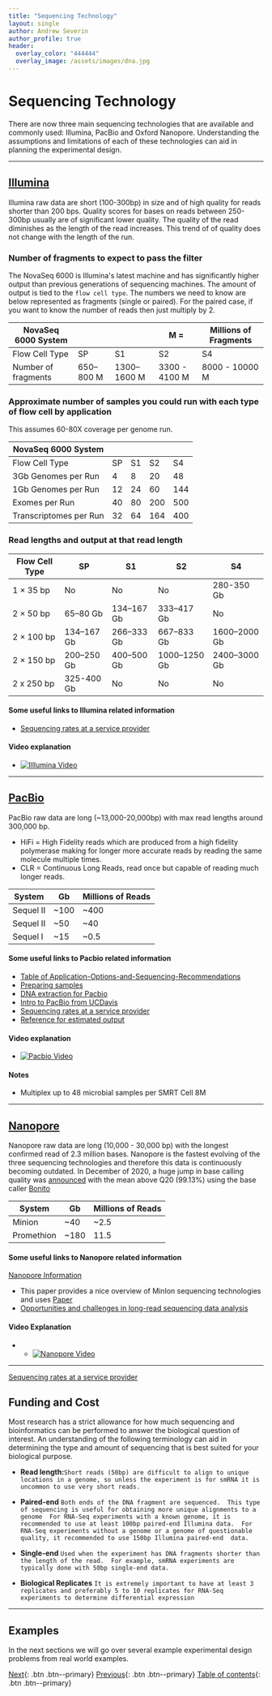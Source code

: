 ```yaml
---
title: "Sequencing Technology"
layout: single
author: Andrew Severin
author_profile: true
header:
  overlay_color: "444444"
  overlay_image: /assets/images/dna.jpg
---
```


# Sequencing Technology
There are now three main sequencing technologies that are available and commonly used: Illumina, PacBio and Oxford Nanopore.  Understanding the assumptions and limitations of each of these technologies can aid in planning the experimental design.

---
## **[Illumina](https://www.illumina.com/systems/sequencing-platforms/novaseq/specifications.html)**  


Illumina raw data are short (100-300bp) in size and of high quality for reads shorter than 200 bps.  Quality scores for bases on reads between 250-300bp usually are of significant lower quality.  The quality of the read diminishes as the length of the read increases.  This trend of of quality does not change with the length of the run.

### Number of fragments to expect to pass the filter

The NovaSeq 6000 is Illumina's latest machine and has significantly higher output than previous generations of sequencing machines.  The amount of output is tied to the `flow cell type`.  The numbers we need to know are below represented as fragments (single or paired).  For the paired case, if you want to know the number of reads then just multiply by 2.

|NovaSeq 6000 System| | | M =| Millions of Fragments|
| -- | -- | -- |-- | -- |  
|Flow Cell Type	|SP	|S1	|S2	|S4|
|Number of fragments	|650–800 M|	1300–1600 M|	3300 - 4100 M|	8000 - 10000 M|


### Approximate number of samples you could run with each type of flow cell by application

This assumes 60-80X coverage per genome run.

| NovaSeq 6000 System|  |  |  | |
| -- | -- | -- |-- | -- |  
| Flow Cell Type| SP 	| S1| 	S2| 	S4|
| 3Gb Genomes per Run	| 4	| 8	| 20	| 48|
| 1Gb Genomes per Run	| 12	| 24	| 60	| 144|
| Exomes per Run| 	40	| 80	| 200| 	500|
|Transcriptomes per Run	|32|	64	|164	|400|

### Read lengths and output at that read length

| Flow Cell Type|	SP	|S1	|S2	|S4|
| -- | -- | -- |-- | -- |  
|1 × 35 bp	|No	|No	|No	|280-350 Gb|
|2 × 50 bp	|65–80 Gb	|134–167 Gb	|333–417 Gb|	No|
|2 × 100 bp	|134–167 Gb	|266–333 Gb	|667–833 Gb|	1600–2000 Gb|
|2 × 150 bp	|200–250 Gb	|400–500 Gb	|1000–1250 Gb|	2400–3000 Gb|
|2 x 250 bp	|325-400 Gb	|No	|No|No|

#### Some useful links to Illumina related information

* [Sequencing rates at a service provider](http://www.biotech.iastate.edu/biotechnology-service-facilities/dna-facility/#rates)

#### Video explanation

* [![Illlumina Video](https://img.youtube.com/vi/fCd6B5HRaZ8/0.jpg)](https://www.youtube.com/watch?v=fCd6B5HRaZ8)


---
## **[PacBio](https://www.pacb.com/wp-content/uploads/Sequel-II-System-v8.0-and-SMRT-Link-v8.0-Technical-Overview-Customer-Training.pdf)**


PacBio raw data are long (~13,000-20,000bp) with max read lengths around 300,000 bp.

* HiFi = High Fidelity reads which are produced from a high fidelity polymerase making for longer more accurate reads by reading the same molecule multiple times.  
* CLR = Continuous Long Reads, read once but capable of reading much longer reads.

| System | Gb | Millions of Reads|
| -- | -- | --|
|Sequel II | ~100  | ~400 | HiFi|
|Sequel II | ~50  | ~40 | CLR |
|Sequel I  | ~15 | ~0.5  | HiFi |


#### Some useful links to Pacbio related information

*  [Table of Application-Options-and-Sequencing-Recommendations](https://www.pacb.com/wp-content/uploads/Overview-Sequel-Systems-Application-Options-and-Sequencing-Recommendations.pdf)
*  [Preparing samples](https://www.pacb.com/wp-content/uploads/Technical-note-Preparing-Samples-for-PacBio-Whole-Genome-Sequencing-for-de-novo-Assembly-collection-and-storage.pdf)
*  [DNA extraction for Pacbio](https://www.pacb.com/wp-content/uploads/Technical-Note-Preparing-DNA-for-PacBio-HiFi-Sequencing-Extraction-and-Quality-Control.pdf)
*  [Intro to PacBio from UCDavis](https://dnatech.genomecenter.ucdavis.edu/pacbio-library-prep-sequencing/)
* [Sequencing rates at a service provider](https://dnatech.genomecenter.ucdavis.edu/industry-rates/)
* [Reference for estimated output](https://i2.wp.com/www.dnalinkseqlab.com/wp-content/uploads/2019/07/Sequel-ii-Sequel-i-chart-2-2.jpg?w=1182&ssl=1)

#### Video explanation

* [![Pacbio Video](https://img.youtube.com/vi/v8p4ph2MAvI/0.jpg)](https://www.youtube.com/watch?v=v8p4ph2MAvI&feature=youtu.be)




#### Notes
- Multiplex up to 48 microbial samples per SMRT Cell 8M

---
## **[Nanopore](https://nanoporetech.com/products/comparison)**

Nanopore raw data are long (10,000 - 30,000 bp) with the longest confirmed read of 2.3 million bases.  Nanopore is the fastest evolving of the three sequencing technologies and therefore this data is continuously becoming outdated.  In December of 2020, a huge jump in base calling quality was [announced](https://twitter.com/nanopore/status/1334238633008754688) with the mean above Q20 (99.13%) using the base caller [Bonito](https://github.com/nanoporetech/bonito)


| System | Gb | Millions of Reads|
| -- | -- | --|
|Minion| ~40 | ~2.5 |
|Promethion| ~180| 11.5 |


#### Some useful links to Nanopore related information

 [Nanopore Information](https://nanoporetech.com/products/comparison)
 - This paper provides a nice overview of MinIon sequencing technologies and uses [Paper](https://genomebiology.biomedcentral.com/articles/10.1186/s13059-016-1103-0)
 - [Opportunities and challenges in long-read sequencing data analysis](https://genomebiology.biomedcentral.com/articles/10.1186/s13059-020-1935-5#:~:text=Nanopore%20sequencing%20provides%20the%20longest,kb%20genomic%20libraries%20being%20common.)

#### Video Explanation

* * [![Nanopore Video](https://img.youtube.com/vi/E9-Rm5AoZGw/0.jpg)](https://www.youtube.com/watch?v=E9-Rm5AoZGw)


---

[Sequencing rates at a service provider](http://www.biotech.iastate.edu/biotechnology-service-facilities/dna-facility/#rates)

## Funding and Cost
Most research has a strict allowance for how much sequencing and bioinformatics can be performed to answer the biological question of interest. An understanding of the following terminology can aid in determining the type and amount of sequencing that is best suited for your biological purpose.

 - **Read length:**```Short reads (50bp) are difficult to align to unique locations in a genome, so unless the experiment is for smRNA it is uncommon to use very short reads.```


 - **Paired-end** ```Both ends of the DNA fragment are sequenced.  This type of sequencing is useful for obtaining more unique alignments to a genome  For RNA-Seq experiments with a known genome, it is recommended to use at least 100bp paired-end Illumina data.  For RNA-Seq experiments without a genome or a genome of questionable quality, it recommended to use 150bp Illumina paired-end  data. ```


 - **Single-end** ```Used when the experiment has DNA fragments shorter than the length of the read.  For example, smRNA experiments are typically done with 50bp single-end data. ```


 - **Biological Replicates**  ```It is extremely important to have at least 3 replicates and preferably 5 to 10 replicates for RNA-Seq experiments to determine differential expression```

---

## Examples

In the next sections we will go over several example experimental design problems from real world examples.

[Next](costs.md){: .btn  .btn--primary}
[Previous](exp_design_index.md){: .btn  .btn--primary}
[Table of contents](exp_design_index){: .btn  .btn--primary}
